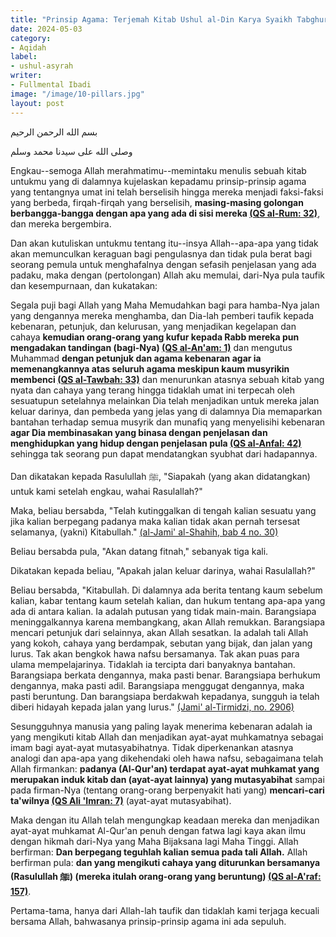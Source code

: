 ```yaml
---
title: "Prinsip Agama: Terjemah Kitab Ushul al-Din Karya Syaikh Tabghurin"
date: 2024-05-03
category:
- Aqidah
label:
- ushul-asyrah
writer:
- Fullmental Ibadi
image: "/image/10-pillars.jpg"
layout: post
---
```

بسم الله الرحمن الرحيم

وصلى الله على سيدنا محمد وسلم

Engkau--semoga Allah merahmatimu--memintaku menulis sebuah kitab untukmu yang di dalamnya kujelaskan kepadamu prinsip-prinsip agama yang tentangnya umat ini telah berselisih hingga mereka menjadi faksi-faksi yang berbeda, firqah-firqah yang berselisih, **masing-masing golongan berbangga-bangga dengan apa yang ada di sisi mereka [(QS al-Rum: 32)](https://quran.com/30/32)**, dan mereka bergembira.

Dan akan kutuliskan untukmu tentang itu--insya Allah--apa-apa yang tidak akan memunculkan keraguan bagi pengulasnya dan tidak pula berat bagi seorang pemula untuk menghafalnya dengan sefasih penjelasan yang ada padaku, maka dengan (pertolongan) Allah aku memulai, dari-Nya pula taufik dan kesempurnaan, dan kukatakan:

Segala puji bagi Allah yang Maha Memudahkan bagi para hamba-Nya jalan yang dengannya mereka menghamba, dan Dia-lah pemberi taufik kepada kebenaran, petunjuk, dan kelurusan, yang menjadikan kegelapan dan cahaya **kemudian orang-orang yang kufur kepada Rabb mereka pun mengadakan tandingan (bagi-Nya) [(QS al-An'am: 1)](https://quran.com/6/1)** dan mengutus Muhammad **dengan petunjuk dan agama kebenaran agar ia memenangkannya atas seluruh agama meskipun kaum musyrikin membenci [(QS al-Tawbah: 33)](https://quran.com/9/33)** dan menurunkan atasnya sebuah kitab yang nyata dan cahaya yang terang hingga tidaklah umat ini terpecah oleh sesuatupun setelahnya melainkan Dia telah menjadikan untuk mereka jalan keluar darinya, dan pembeda yang jelas yang di dalamnya Dia memaparkan bantahan terhadap semua musyrik dan munafiq yang menyelisihi kebenaran **agar Dia membinasakan yang binasa dengan penjelasan dan menghidupkan yang hidup dengan penjelasan pula [(QS al-Anfal: 42)](https://quran.com/8/42)** sehingga tak seorang pun dapat mendatangkan syubhat dari hadapannya.

Dan dikatakan kepada Rasulullah ﷺ, "Siapakah (yang akan didatangkan) untuk kami setelah engkau, wahai Rasulallah?"

Maka, beliau bersabda, "Telah kutinggalkan di tengah kalian sesuatu yang jika kalian berpegang padanya maka kalian tidak akan pernah tersesat selamanya, (yakni) Kitabullah." [(al-Jami' al-Shahih, bab 4 no. 30)](https://thahabi.org/book/21846/read/12)

Beliau bersabda pula, "Akan datang fitnah," sebanyak tiga kali.

Dikatakan kepada beliau, "Apakah jalan keluar darinya, wahai Rasulallah?"

Beliau bersabda, "Kitabullah. Di dalamnya ada berita tentang kaum sebelum kalian, kabar tentang kaum setelah kalian, dan hukum tentang apa-apa yang ada di antara kalian. Ia adalah putusan yang tidak main-main. Barangsiapa meninggalkannya karena membangkang, akan Allah remukkan. Barangsiapa mencari petunjuk dari selainnya, akan Allah sesatkan. Ia adalah tali Allah yang kokoh, cahaya yang berdampak, sebutan yang bijak, dan jalan yang lurus. Tak akan bengkok hawa nafsu bersamanya. Tak akan puas para ulama mempelajarinya. Tidaklah ia tercipta dari banyaknya bantahan. Barangsiapa berkata dengannya, maka pasti benar. Barangsiapa berhukum dengannya, maka pasti adil. Barangsiapa menggugat dengannya, maka pasti beruntung. Dan barangsiapa berdakwah kepadanya, sungguh ia telah diberi hidayah kepada jalan yang lurus." [(Jami' al-Tirmidzi, no. 2906)](https://sunnah.com/tirmidhi:2906)

Sesungguhnya manusia yang paling layak menerima kebenaran adalah ia yang mengikuti kitab Allah dan menjadikan ayat-ayat muhkamatnya sebagai imam bagi ayat-ayat mutasyabihatnya. Tidak diperkenankan atasnya analogi dan apa-apa yang dikehendaki oleh hawa nafsu, sebagaimana telah Allah firmankan: **padanya (Al-Qur'an) terdapat ayat-ayat muhkamat yang merupakan induk kitab dan (ayat-ayat lainnya) yang mutasyabihat** sampai pada firman-Nya (tentang orang-orang berpenyakit hati yang) **mencari-cari ta'wilnya [(QS Ali 'Imran: 7)](https://quran.com/3/7)** (ayat-ayat mutasyabihat).

Maka dengan itu Allah telah mengungkap keadaan mereka dan menjadikan ayat-ayat muhkamat Al-Qur'an penuh dengan fatwa lagi kaya akan ilmu dengan hikmah dari-Nya yang Maha Bijaksana lagi Maha Tinggi. Allah berfirman: **Dan berpegang teguhlah kalian semua pada tali Allah.** Allah berfirman pula: **dan yang mengikuti cahaya yang diturunkan bersamanya (Rasulullah ﷺ) (mereka itulah orang-orang yang beruntung) [(QS al-A'raf: 157)](https://quran.com/7/157)**.

Pertama-tama, hanya dari Allah-lah taufik dan tidaklah kami terjaga kecuali bersama Allah, bahwasanya prinsip-prinsip agama ini ada sepuluh.